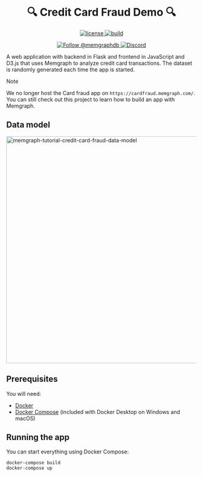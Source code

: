 <h1 align="center">
 🔍 Credit Card Fraud Demo 🔍
</h1>

<p align="center">
  <a href="https://github.com/g-despot/card-fraud/blob/main/LICENSE">
    <img src="https://img.shields.io/github/license/g-despot/card-fraud" alt="license" title="license"/>
  </a>
  <a href="https://github.com/g-despot/card-fraud">
    <img src="https://img.shields.io/badge/PRs-welcome-brightgreen.svg" alt="build" title="build"/>
  </a>
</p>

<p align="center">
  <a href="https://twitter.com/intent/follow?screen_name=memgraphdb">
    <img src="https://img.shields.io/badge/Twitter-1DA1F2?style=for-the-badge&logo=twitter&logoColor=white" alt="Follow @memgraphdb"/>
  </a>
  <a href="https://memgr.ph/join-discord">
    <img src="https://img.shields.io/badge/Discord-7289DA?style=for-the-badge&logo=discord&logoColor=white" alt="Discord"/>
  </a>
</p>

A web application with backend in Flask and frontend in JavaScript and D3.js
that uses Memgraph to analyze credit card transactions. The dataset is randomly
generated each time the app is started.

> [!NOTE]  
> We no longer host the Card fraud app on `https://cardfraud.memgraph.com/`. You can still check out this project to learn how to build an app with Memgraph.

## Data model

<p align="left">
  <img width="600px" src="https://public-assets.memgraph.com/how-to-develop-a-credit-card-fraud-detection-application-using-memgraph-flask-and-d3js/graph-schema.png" alt="memgraph-tutorial-credit-card-fraud-data-model">
</p>

## Prerequisites

You will need:

- [Docker](https://docs.docker.com/get-docker/)
- [Docker Compose](https://docs.docker.com/compose/install/) (included with
  Docker Desktop on Windows and macOS)

## Running the app

You can start everything using Docker Compose:

```
docker-compose build
docker-compose up
```
